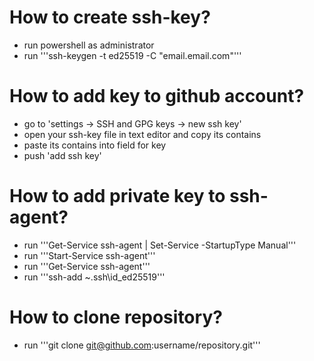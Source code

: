 
# How to create ssh-key?
* run powershell as administrator
* run '''ssh-keygen -t ed25519 -C "email.email.com"'''

# How to add key to github account?
* go to 'settings -> SSH and GPG keys -> new ssh key'
* open your ssh-key file in text editor and copy its contains
* paste its contains into field for key
* push 'add ssh key'

# How to add private key to ssh-agent?
* run '''Get-Service ssh-agent | Set-Service -StartupType Manual'''
* run '''Start-Service ssh-agent'''
* run '''Get-Service ssh-agent'''
* run '''ssh-add ~\.ssh\id_ed25519'''

# How to clone repository?
* run '''git clone git@github.com:username/repository.git'''
